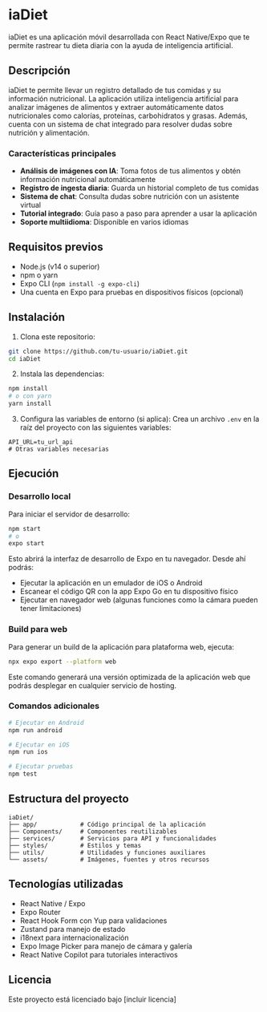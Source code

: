 # iaDiet

iaDiet es una aplicación móvil desarrollada con React Native/Expo que te permite rastrear tu dieta diaria con la ayuda de inteligencia artificial.

## Descripción

iaDiet te permite llevar un registro detallado de tus comidas y su información nutricional. La aplicación utiliza inteligencia artificial para analizar imágenes de alimentos y extraer automáticamente datos nutricionales como calorías, proteínas, carbohidratos y grasas. Además, cuenta con un sistema de chat integrado para resolver dudas sobre nutrición y alimentación.

### Características principales

- **Análisis de imágenes con IA**: Toma fotos de tus alimentos y obtén información nutricional automáticamente
- **Registro de ingesta diaria**: Guarda un historial completo de tus comidas
- **Sistema de chat**: Consulta dudas sobre nutrición con un asistente virtual
- **Tutorial integrado**: Guía paso a paso para aprender a usar la aplicación
- **Soporte multiidioma**: Disponible en varios idiomas

## Requisitos previos

- Node.js (v14 o superior)
- npm o yarn
- Expo CLI (`npm install -g expo-cli`)
- Una cuenta en Expo para pruebas en dispositivos físicos (opcional)

## Instalación

1. Clona este repositorio:
```bash
git clone https://github.com/tu-usuario/iaDiet.git
cd iaDiet
```

2. Instala las dependencias:
```bash
npm install
# o con yarn
yarn install
```

3. Configura las variables de entorno (si aplica):
Crea un archivo `.env` en la raíz del proyecto con las siguientes variables:
```
API_URL=tu_url_api
# Otras variables necesarias
```

## Ejecución

### Desarrollo local

Para iniciar el servidor de desarrollo:

```bash
npm start
# o
expo start
```

Esto abrirá la interfaz de desarrollo de Expo en tu navegador. Desde ahí podrás:
- Ejecutar la aplicación en un emulador de iOS o Android
- Escanear el código QR con la app Expo Go en tu dispositivo físico
- Ejecutar en navegador web (algunas funciones como la cámara pueden tener limitaciones)

### Build para web

Para generar un build de la aplicación para plataforma web, ejecuta:

```bash
npx expo export --platform web
```

Este comando generará una versión optimizada de la aplicación web que podrás desplegar en cualquier servicio de hosting.

### Comandos adicionales

```bash
# Ejecutar en Android
npm run android

# Ejecutar en iOS
npm run ios

# Ejecutar pruebas
npm test
```

## Estructura del proyecto

```
iaDiet/
├── app/            # Código principal de la aplicación
├── Components/     # Componentes reutilizables
├── services/       # Servicios para API y funcionalidades
├── styles/         # Estilos y temas
├── utils/          # Utilidades y funciones auxiliares
└── assets/         # Imágenes, fuentes y otros recursos
```

## Tecnologías utilizadas

- React Native / Expo
- Expo Router
- React Hook Form con Yup para validaciones
- Zustand para manejo de estado
- i18next para internacionalización
- Expo Image Picker para manejo de cámara y galería
- React Native Copilot para tutoriales interactivos

## Licencia

Este proyecto está licenciado bajo [incluir licencia] 